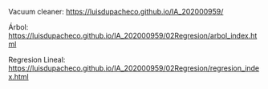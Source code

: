 Vacuum cleaner: https://luisdupacheco.github.io/IA_202000959/

Árbol: https://luisdupacheco.github.io/IA_202000959/02Regresion/arbol_index.html

Regresion Lineal: https://luisdupacheco.github.io/IA_202000959/02Regresion/regresion_index.html